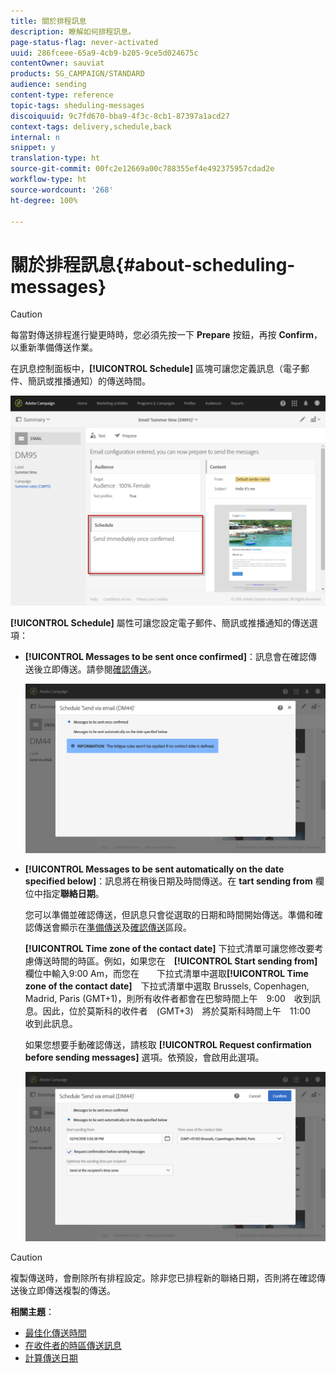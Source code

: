 ```yaml
---
title: 關於排程訊息
description: 瞭解如何排程訊息。
page-status-flag: never-activated
uuid: 286fceee-65a9-4cb9-b205-9ce5d024675c
contentOwner: sauviat
products: SG_CAMPAIGN/STANDARD
audience: sending
content-type: reference
topic-tags: sheduling-messages
discoiquuid: 9c7fd670-bba9-4f3c-8cb1-87397a1acd27
context-tags: delivery,schedule,back
internal: n
snippet: y
translation-type: ht
source-git-commit: 00fc2e12669a00c788355ef4e492375957cdad2e
workflow-type: ht
source-wordcount: '268'
ht-degree: 100%

---
```



# 關於排程訊息{#about-scheduling-messages}

>[!CAUTION]
>
>每當對傳送排程進行變更時時，您必須先按一下 **Prepare** 按鈕，再按 **Confirm**，以重新準備傳送作業。

在訊息控制面板中，**[!UICONTROL Schedule]** 區塊可讓您定義訊息（電子郵件、簡訊或推播通知）的傳送時間。

![](assets/delivery_dashboard.png)

**[!UICONTROL Schedule]** 屬性可讓您設定電子郵件、簡訊或推播通知的傳送選項：

* **[!UICONTROL Messages to be sent once confirmed]**：訊息會在確認傳送後立即傳送。請參閱[確認傳送](../../sending/using/confirming-the-send.md)。

   ![](assets/delivery_planning_1.png)

* **[!UICONTROL Messages to be sent automatically on the date specified below]**：訊息將在稍後日期及時間傳送。在 **tart sending from** 欄位中指定&#x200B;**聯絡日期**。

   您可以準備並確認傳送，但訊息只會從選取的日期和時間開始傳送。準備和確認傳送會顯示在[準備傳送](../../sending/using/preparing-the-send.md)及[確認傳送](../../sending/using/confirming-the-send.md)區段。

   **[!UICONTROL Time zone of the contact date]** 下拉式清單可讓您修改要考慮傳送時間的時區。例如，如果您在　**[!UICONTROL Start sending from]**　欄位中輸入9:00 Am，而您在　　下拉式清單中選取&#x200B;**[!UICONTROL Time zone of the contact date]**　下拉式清單中選取 Brussels, Copenhagen, Madrid, Paris (GMT+1)，則所有收件者都會在巴黎時間上午　9:00　收到訊息。因此，位於莫斯科的收件者　(GMT+3)　將於莫斯科時間上午　11:00　收到此訊息。

   如果您想要手動確認傳送，請核取 **[!UICONTROL Request confirmation before sending messages]** 選項。依預設，會啟用此選項。

   ![](assets/delivery_planning.png)

>[!CAUTION]
>
>複製傳送時，會刪除所有排程設定。除非您已排程新的聯絡日期，否則將在確認傳送後立即傳送複製的傳送。

**相關主題**：

* [最佳化傳送時間](../../sending/using/optimizing-the-sending-time.md)
* [在收件者的時區傳送訊息](../../sending/using/sending-messages-at-the-recipient-s-time-zone.md)
* [計算傳送日期](../../sending/using/computing-the-sending-date.md)

